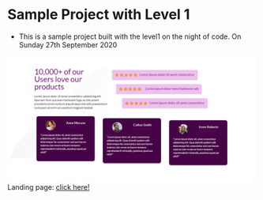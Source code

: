 # Sample Project with Level 1
* This is a sample project built with the level1 on the night of code. On Sunday 27th September 2020

![GitHub Logo](./wallpaper.png)
Landing page: [click here!](https://github.com/yunweneric/GCE-platform-project)
